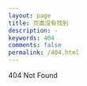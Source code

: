 ```yaml
---
layout: page
title: 页面没有找到
description: -
keywords: 404
comments: false
permalink: /404.html
---
```


404 Not Found